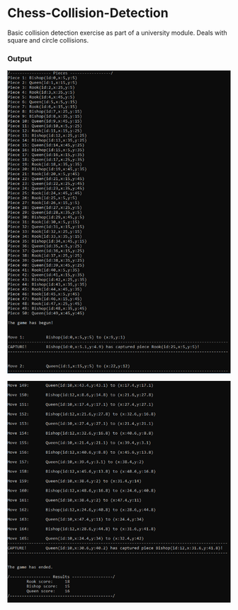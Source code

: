 # Chess-Collision-Detection
Basic collision detection exercise as part of a university module. Deals with square and circle collisions.

### Output
![Output 1](sample/output1.png)

![Output 2](sample/output2.png)
